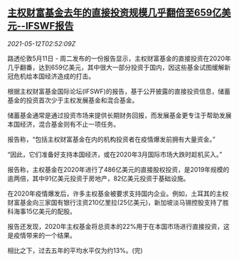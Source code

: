 <!--1620788462000-->
[主权财富基金去年的直接投资规模几乎翻倍至659亿美元--IFSWF报告](https://cn.reuters.com/article/ifswf-fund-direct-investment-0512-idCNKBS2CT087)
------

<div><i>2021-05-12T02:52:09Z</i></div><p>路透伦敦5月11日 - 周二发布的一份报告显示，主权财富基金的直接投资在2020年几乎翻番，达到659亿美元，其中很大一部分投资于国内，因这些基金试图缓解新冠危机给本国经济造成的打击。</p><p>根据主权财富基金国际论坛(IFSWF)的报告，基于公开披露的直接投资信息，储蓄基金的投资首次少于主权发展基金和混合基金。</p><p>储蓄基金通常是通过投资市场来提供长期财务回报，而发展基金更专注于帮助发展本国经济，混合基金则有不止一项任务。</p><p>报告称，“包括主权财富基金在内的机构投资者在疫情爆发前拥有大量资金。”</p><p>“因此，它们准备好支持本国经济，或在2020年3月国际市场大跌时趁机买入。”</p><p>报告称，主权基金在2020年进行了486亿美元的直接股权投资，是2019年规模的逾两倍，其中91亿美元投资于房地产，82亿美元投资于基础设施。</p><p>在2020年疫情爆发后，许多主权基金被要求支持国内企业。例如，土耳其的主权财富基金向三家国有银行注资210亿里拉(25亿美元)，新加坡淡马锡控股支持了胜科海事15亿美元的配股。</p><p>报告还发现，2020年主权基金将总资本的22%用于在本国市场进行直接投资，这是疫情带来的一个结果。</p><p>相比之下，过去五年的平均水平仅为约13%。(完)</p>

